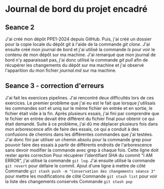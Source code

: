 # Journal de bord du projet encadré
## Seance 2
J'ai créé mon dépôt PPE1-2024 depuis GitHub. Puis, j'ai créé un dossier pour la copie locale du dépôt git à l'aide de la commande *git clone*. J'ai ensuite créé mon journal de bord et j'ai utilisé la commande *ls* pour voir le contenu de mon dépôt sur ma machine. J'ai remarqué que mon journal de bord n'y apparaissait pas, j'ai donc utilisé la commande *git pull* afin de récupérer les changements du dépôt sur ma machine et j'ai observé l'apparition du mon fichier *journal.md* sur ma machine.
## Seance 3 - correction d'erreurs
J'ai fait les exercices pipelines. J'ai rencontré deux difficultés lors de ces exercices. Le premier problème que j'ai eu est le fait que lorsque j'utilisais les commandes sort et uniq sur le même fichier en entrée et en sortie, le fichier était vide à la fin. Après plusieurs essais, j'ai fini par comprendre que le fichier en entrée devait être différent du fichier final pour obtenir ce qui était demandé. Suite à ce problème, j'ai dû me déplacer plusieurs fois dans mon arborescence afin de faire des essais, ce qui a conduit à des confusions de chemins dans les différentes commandes que j'ai testées. J'ai donc fini par utiliser un chemin absolu pour la commande grep pour pouvoir faire des essais à partir de différents endroits de l'arborescence sans devoir modifier la commande avec grep à chaque fois.
Cette ligne doit rester après correction
Pour récupérer l'identifiant SHA du commit "I AM ERROR", j'ai utilisé la commande `git log`. J'ai ensuite utilisé la commande `git revert` pour défaire le commit.
Ajout d'une ligne à mettre de côté
Commande `git stash push -m "Conservation des changements séance 3"` pour mettre les modifications de côté
Commande `git stash list` pour voir la liste des changements conservés
Commande `git stash pop` 
